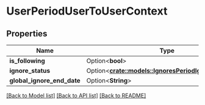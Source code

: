 # UserPeriodUserToUserContext

## Properties

Name | Type | Description | Notes
------------ | ------------- | ------------- | -------------
**is_following** | Option<**bool**> |  | [optional]
**ignore_status** | Option<[**crate::models::IgnoresPeriodIgnoreResponse**](Ignores.IgnoreResponse.md)> |  | [optional]
**global_ignore_end_date** | Option<**String**> |  | [optional]

[[Back to Model list]](../README.md#documentation-for-models) [[Back to API list]](../README.md#documentation-for-api-endpoints) [[Back to README]](../README.md)


